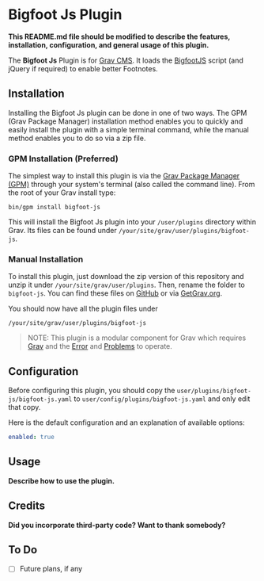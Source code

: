 # Bigfoot Js Plugin

**This README.md file should be modified to describe the features, installation, configuration, and general usage of this plugin.**

The **Bigfoot Js** Plugin is for [Grav CMS](http://github.com/getgrav/grav). It loads the [BigfootJS](https://github.com/lemonmade/bigfoot) script (and jQuery if required) to enable better Footnotes.

## Installation

Installing the Bigfoot Js plugin can be done in one of two ways. The GPM (Grav Package Manager) installation method enables you to quickly and easily install the plugin with a simple terminal command, while the manual method enables you to do so via a zip file.

### GPM Installation (Preferred)

The simplest way to install this plugin is via the [Grav Package Manager (GPM)](http://learn.getgrav.org/advanced/grav-gpm) through your system's terminal (also called the command line).  From the root of your Grav install type:

    bin/gpm install bigfoot-js

This will install the Bigfoot Js plugin into your `/user/plugins` directory within Grav. Its files can be found under `/your/site/grav/user/plugins/bigfoot-js`.

### Manual Installation

To install this plugin, just download the zip version of this repository and unzip it under `/your/site/grav/user/plugins`. Then, rename the folder to `bigfoot-js`. You can find these files on [GitHub](https://github.com/craig-phillips/grav-plugin-bigfoot-js) or via [GetGrav.org](http://getgrav.org/downloads/plugins#extras).

You should now have all the plugin files under

    /your/site/grav/user/plugins/bigfoot-js

> NOTE: This plugin is a modular component for Grav which requires [Grav](http://github.com/getgrav/grav) and the [Error](https://github.com/getgrav/grav-plugin-error) and [Problems](https://github.com/getgrav/grav-plugin-problems) to operate.

## Configuration

Before configuring this plugin, you should copy the `user/plugins/bigfoot-js/bigfoot-js.yaml` to `user/config/plugins/bigfoot-js.yaml` and only edit that copy.

Here is the default configuration and an explanation of available options:

```yaml
enabled: true
```

## Usage

**Describe how to use the plugin.**

## Credits

**Did you incorporate third-party code? Want to thank somebody?**

## To Do

- [ ] Future plans, if any
